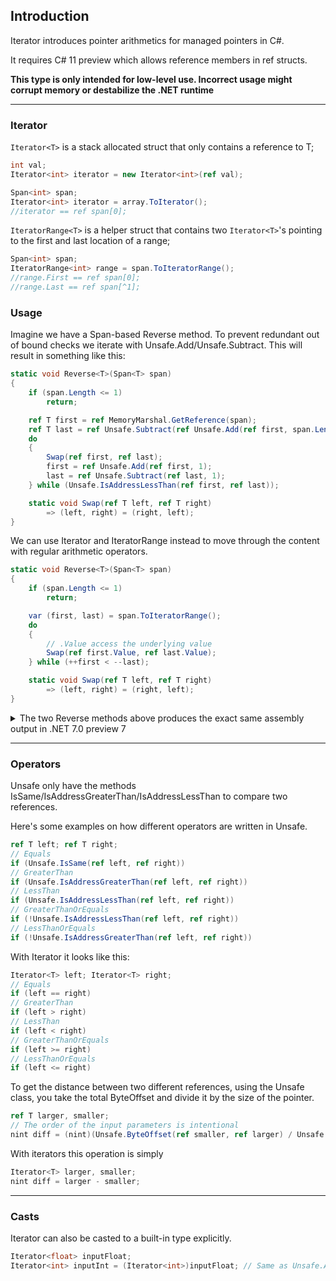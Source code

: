 ## Introduction
Iterator introduces pointer arithmetics for managed pointers in C#.

It requires C# 11 preview which allows reference members in ref structs.

**This type is only intended for low-level use. Incorrect usage might corrupt memory or destabilize the .NET runtime**

------

### Iterator
```Iterator<T>``` is a stack allocated struct that only contains a reference to T;

```csharp
int val;
Iterator<int> iterator = new Iterator<int>(ref val);

Span<int> span;
Iterator<int> iterator = array.ToIterator();
//iterator == ref span[0];
```

```IteratorRange<T>``` is a helper struct that contains two ```Iterator<T>```'s pointing to the first and last location of a range;

```csharp
Span<int> span;
IteratorRange<int> range = span.ToIteratorRange();
//range.First == ref span[0];
//range.Last == ref span[^1];
```

### Usage
Imagine we have a Span-based Reverse method.
To prevent redundant out of bound checks we iterate with Unsafe.Add/Unsafe.Subtract. This will result in something like this:
```csharp
static void Reverse<T>(Span<T> span)
{
    if (span.Length <= 1)
        return;

    ref T first = ref MemoryMarshal.GetReference(span);
    ref T last = ref Unsafe.Subtract(ref Unsafe.Add(ref first, span.Length), 1);
    do
    {
        Swap(ref first, ref last);
        first = ref Unsafe.Add(ref first, 1);
        last = ref Unsafe.Subtract(ref last, 1);
    } while (Unsafe.IsAddressLessThan(ref first, ref last));

    static void Swap(ref T left, ref T right)
        => (left, right) = (right, left);
}
```

We can use Iterator<T> and IteratorRange<T> instead to move through the content with regular arithmetic operators.
```csharp
static void Reverse<T>(Span<T> span)
{
    if (span.Length <= 1)
        return;

    var (first, last) = span.ToIteratorRange();
    do
    {
        // .Value access the underlying value
        Swap(ref first.Value, ref last.Value);
    } while (++first < --last);

    static void Swap(ref T left, ref T right)
        => (left, right) = (right, left);
}
```

<details>
<summary>The two Reverse methods above produces the exact same assembly output in .NET 7.0 preview 7</summary>

```assembly
       mov       rax,[rcx+8]
       test      rax,rax
       je        short M00_L03
       lea       rdx,[rax+10]
       mov       eax,[rax+8]
M00_L00:
       cmp       eax,1
       jle       short M00_L02
       cdqe
       lea       rax,[rdx+rax*4+0FFFC]
       nop       dword ptr [rax]
M00_L01:
       mov       ecx,[rax]
       mov       r8d,[rdx]
       mov       [rdx],ecx
       mov       [rax],r8d
       add       rdx,4
       add       rax,0FFFFFFFFFFFFFFFC
       cmp       rdx,rax
       jb        short M00_L01
M00_L02:
       ret
M00_L03:
       xor       edx,edx
       xor       eax,eax
       jmp       short M00_L00
; Total bytes of code 62
```

</details>

----

### Operators
Unsafe only have the methods IsSame/IsAddressGreaterThan/IsAddressLessThan to compare two references.

Here's some examples on how different operators are written in Unsafe.
```csharp
ref T left; ref T right;
// Equals
if (Unsafe.IsSame(ref left, ref right))
// GreaterThan
if (Unsafe.IsAddressGreaterThan(ref left, ref right))
// LessThan
if (Unsafe.IsAddressLessThan(ref left, ref right))
// GreaterThanOrEquals
if (!Unsafe.IsAddressLessThan(ref left, ref right))
// LessThanOrEquals
if (!Unsafe.IsAddressGreaterThan(ref left, ref right))
```

With Iterator<T> it looks like this:
```csharp
Iterator<T> left; Iterator<T> right;
// Equals
if (left == right)
// GreaterThan
if (left > right)
// LessThan
if (left < right)
// GreaterThanOrEquals
if (left >= right)
// LessThanOrEquals
if (left <= right)
```

To get the distance between two different references, using the Unsafe class, you take the total ByteOffset and divide it by the size of the pointer.
```csharp
ref T larger, smaller;
// The order of the input parameters is intentional
nint diff = (nint)(Unsafe.ByteOffset(ref smaller, ref larger) / Unsafe.SizeOf<T>());
```

With iterators this operation is simply
```csharp
Iterator<T> larger, smaller;
nint diff = larger - smaller;
```

----

### Casts
Iterator<T> can also be casted to a built-in type explicitly.
```csharp
Iterator<float> inputFloat;
Iterator<int> inputInt = (Iterator<int>)inputFloat; // Same as Unsafe.As<float, int>
```
